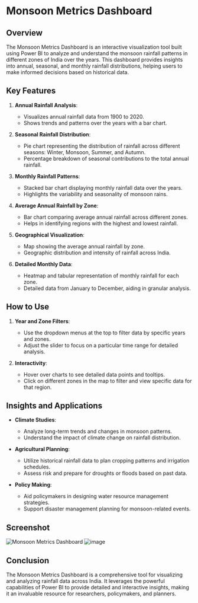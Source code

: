 # Monsoon Metrics Dashboard



## Overview

The Monsoon Metrics Dashboard is an interactive visualization tool built using Power BI to analyze and understand the monsoon rainfall patterns in different zones of India over the years. This dashboard provides insights into annual, seasonal, and monthly rainfall distributions, helping users to make informed decisions based on historical data.

## Key Features

1. **Annual Rainfall Analysis**:
   - Visualizes annual rainfall data from 1900 to 2020.
   - Shows trends and patterns over the years with a bar chart.

2. **Seasonal Rainfall Distribution**:
   - Pie chart representing the distribution of rainfall across different seasons: Winter, Monsoon, Summer, and Autumn.
   - Percentage breakdown of seasonal contributions to the total annual rainfall.

3. **Monthly Rainfall Patterns**:
   - Stacked bar chart displaying monthly rainfall data over the years.
   - Highlights the variability and seasonality of monsoon rains.

4. **Average Annual Rainfall by Zone**:
   - Bar chart comparing average annual rainfall across different zones.
   - Helps in identifying regions with the highest and lowest rainfall.

5. **Geographical Visualization**:
   - Map showing the average annual rainfall by zone.
   - Geographic distribution and intensity of rainfall across India.

6. **Detailed Monthly Data**:
   - Heatmap and tabular representation of monthly rainfall for each zone.
   - Detailed data from January to December, aiding in granular analysis.

## How to Use

1. **Year and Zone Filters**:
   - Use the dropdown menus at the top to filter data by specific years and zones.
   - Adjust the slider to focus on a particular time range for detailed analysis.

2. **Interactivity**:
   - Hover over charts to see detailed data points and tooltips.
   - Click on different zones in the map to filter and view specific data for that region.

## Insights and Applications

- **Climate Studies**:
  - Analyze long-term trends and changes in monsoon patterns.
  - Understand the impact of climate change on rainfall distribution.

- **Agricultural Planning**:
  - Utilize historical rainfall data to plan cropping patterns and irrigation schedules.
  - Assess risk and prepare for droughts or floods based on past data.

- **Policy Making**:
  - Aid policymakers in designing water resource management strategies.
  - Support disaster management planning for monsoon-related events.

## Screenshot

![Monsoon Metrics Dashboard](https://github.com/user-attachments/assets/e6392feb-3e59-4ad3-a379-956cbd23b708)
![image](https://github.com/user-attachments/assets/947196bb-0356-47f2-ad64-9527885977f2)


## Conclusion

The Monsoon Metrics Dashboard is a comprehensive tool for visualizing and analyzing rainfall data across India. It leverages the powerful capabilities of Power BI to provide detailed and interactive insights, making it an invaluable resource for researchers, policymakers, and planners.
